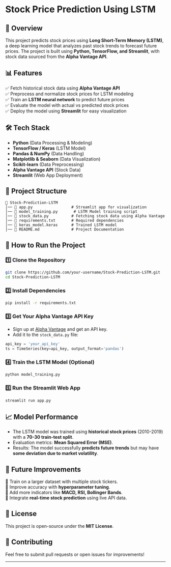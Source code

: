 # Stock Price Prediction Using LSTM

## 📌 Overview
This project predicts stock prices using **Long Short-Term Memory (LSTM)**, a deep learning model that analyzes past stock trends to forecast future prices. The project is built using **Python, TensorFlow, and Streamlit**, with stock data sourced from the **Alpha Vantage API**.

## 📊 Features
✅ Fetch historical stock data using **Alpha Vantage API**  
✅ Preprocess and normalize stock prices for LSTM modeling  
✅ Train an **LSTM neural network** to predict future prices  
✅ Evaluate the model with actual vs predicted stock prices  
✅ Deploy the model using **Streamlit** for easy visualization  

## 🛠 Tech Stack
- **Python** (Data Processing & Modeling)
- **TensorFlow / Keras** (LSTM Model)
- **Pandas & NumPy** (Data Handling)
- **Matplotlib & Seaborn** (Data Visualization)
- **Scikit-learn** (Data Preprocessing)
- **Alpha Vantage API** (Stock Data)
- **Streamlit** (Web App Deployment)

## 📂 Project Structure
```
📁 Stock-Prediction-LSTM
│── 📄 app.py                 # Streamlit app for visualization
│── 📄 model_training.py       # LSTM Model training script
│── 📄 stock_data.py          # Fetching stock data using Alpha Vantage
│── 📄 requirements.txt       # Required dependencies
│── 📄 keras_model.keras      # Trained LSTM model
│── 📄 README.md              # Project Documentation
```

## 🚀 How to Run the Project
### 1️⃣ Clone the Repository
```bash
git clone https://github.com/your-username/Stock-Prediction-LSTM.git
cd Stock-Prediction-LSTM
```
### 2️⃣ Install Dependencies
```bash
pip install -r requirements.txt
```
### 3️⃣ Get Your Alpha Vantage API Key
- Sign up at [Alpha Vantage](https://www.alphavantage.co/) and get an API key.
- Add it to the `stock_data.py` file:
```python
api_key = 'your_api_key'
ts = TimeSeries(key=api_key, output_format='pandas')
```
### 4️⃣ Train the LSTM Model (Optional)
```bash
python model_training.py
```
### 5️⃣ Run the Streamlit Web App
```bash
streamlit run app.py
```

## 📈 Model Performance
- The LSTM model was trained using **historical stock prices** (2010-2019) with a **70-30 train-test split**.
- Evaluation metrics: **Mean Squared Error (MSE)**.
- Results: The model successfully **predicts future trends** but may have **some deviation due to market volatility**.

## 🎯 Future Improvements
🔹 Train on a larger dataset with multiple stock tickers.  
🔹 Improve accuracy with **hyperparameter tuning**.  
🔹 Add more indicators like **MACD, RSI, Bollinger Bands**.  
🔹 Integrate **real-time stock prediction** using live API data.  

## 📜 License
This project is open-source under the **MIT License**.

## 🤝 Contributing
Feel free to submit pull requests or open issues for improvements!

---

